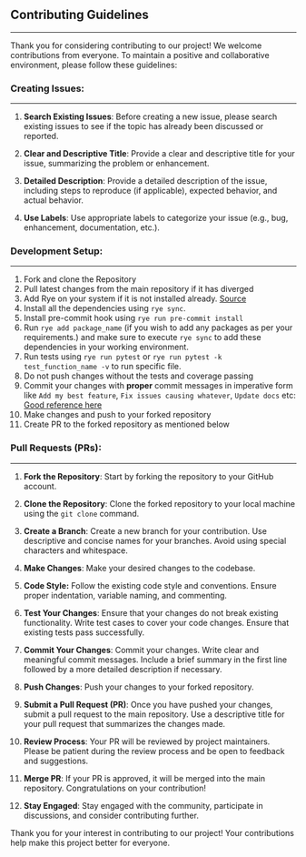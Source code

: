 ## Contributing Guidelines
<hr>

Thank you for considering contributing to our project! We welcome contributions from everyone. To maintain a positive and collaborative environment, please follow these guidelines:

### Creating Issues:
<hr>

1. **Search Existing Issues**: Before creating a new issue, please search existing issues to see if the topic has already been discussed or reported.

2. **Clear and Descriptive Title**: Provide a clear and descriptive title for your issue, summarizing the problem or enhancement.

3. **Detailed Description**: Provide a detailed description of the issue, including steps to reproduce (if applicable), expected behavior, and actual behavior.

4. **Use Labels**: Use appropriate labels to categorize your issue (e.g., bug, enhancement, documentation, etc.).

### Development Setup:
<hr>

1. Fork and clone the Repository
2. Pull latest changes from the main repository if it has diverged
3. Add Rye on your system if it is not installed already. [Source](https://rye-up.com/guide/installation/)
4. Install all the dependencies using `rye sync`.
5. Install pre-commit hook using `rye run pre-commit install`
6. Run `rye add package_name` (if you wish to add any packages as per your requirements.) and make sure to execute ```rye sync``` to add these dependencies in your working environment.
7. Run tests using `rye run pytest` or `rye run pytest -k test_function_name -v` to run specific file.
8. Do not push changes without the tests and coverage passing
9. Commit your changes with **proper** commit messages in imperative form like `Add my best feature`, `Fix issues causing whatever`, `Update docs` etc: [Good reference here](https://cbea.ms/git-commit/)
10. Make changes and push to your forked repository
11. Create PR to the forked repository as mentioned below


### Pull Requests (PRs):
<hr>

1. **Fork the Repository**: Start by forking the repository to your GitHub account.

2. **Clone the Repository**: Clone the forked repository to your local machine using the `git clone` command.

3. **Create a Branch**: Create a new branch for your contribution. Use descriptive and concise names for your branches. Avoid using special characters and whitespace.

4. **Make Changes**: Make your desired changes to the codebase.

5. **Code Style:** Follow the existing code style and conventions. Ensure proper indentation, variable naming, and commenting.

5. **Test Your Changes**: Ensure that your changes do not break existing functionality. Write test cases to cover your code changes. Ensure that existing tests pass successfully.

6. **Commit Your Changes**: Commit your changes. Write clear and meaningful commit messages. Include a brief summary in the first line followed by a more detailed description if necessary.

7. **Push Changes**: Push your changes to your forked repository.

8. **Submit a Pull Request (PR)**: Once you have pushed your changes, submit a pull request to the main repository. Use a descriptive title for your pull request that summarizes the changes made.

9. **Review Process**: Your PR will be reviewed by project maintainers. Please be patient during the review process and be open to feedback and suggestions.

10. **Merge PR**: If your PR is approved, it will be merged into the main repository. Congratulations on your contribution!

11. **Stay Engaged**: Stay engaged with the community, participate in discussions, and consider contributing further.

Thank you for your interest in contributing to our project! Your contributions help make this project better for everyone.